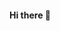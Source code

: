 #### Hi there 👋

<!--
**MANOj23272/MANOJ23272** is a ✨ _special_ ✨ repository because its `README.md` (this file) appears on your GitHub profile.

Here are some ideas to get you started:

  🌱 I’m currently learning python,cv
 👯 I’m looking to collaborate on ML
 🤔 I’m looking for help with python projects
 ♟️ hobbies : playing chess
 📫 How to reach me
     📍 gmail: panjinimanojkumar@gmail.com
     📍 linkedin : https://www.linkedin.com/in/manoj-kumar-p-g-169759197/
